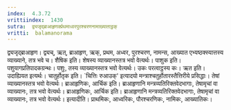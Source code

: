 ```yaml
---
index:  4.3.72
vrittiindex:  1430
sutra:  द्व्यजृद्ब्राआहृणर्क्प्रथमाध्वरपुरश्चरणनामाख्याताट्ठक्
vritti:  balamanorama 
---
```


द्व्यजृद्ब्राआहृण। द्व्यच्, ऋत्, ब्राआहृण, ऋक्, प्रथम, अध्वर, पुरश्चरण, नामन्स, आख्यात एभ्यष्ठक्स्यात्तस्य व्याख्याने, तत्र भवे च। शैषिक इति। शेषस्य व्याख्यानस्तत्र भवो वेत्यर्थः। पाशुक इति।पशुयागप्रतिपादकग्रन्थः। पशुः, तस्य व्याख्यानस्तत्र भवो वेत्यर्थः। उकः परत्वाट्ठस्य कः। ऋत इति। उदाह्यियत इत्यर्थः। चातुर्होतृक इति। `चित्तिः रुआउक्' इत्यादयो मन्त्राश्चतुर्होतारस्तैत्तिरीये प्रसिद्धाः। तेषां व्याख्यानस्तत्र भवो वेत्यर्थः। ब्राआहृणिकः, आर्चिक इति। ब्राआहृणानि मन्त्रव्यतिरिक्तवेदभागाः, तेषामृचां वा व्याख्यानः, तत्र भवो वेत्यर्थः। ब्राआहृणिकः, आर्चिक इति। ब्राआहृणानि मन्त्रव्यतिरिक्तवेदभागाः, तेषामृचां वा व्याख्यानः, तत्र भवो वेत्यर्थः। इत्यादीति। प्राथमिकः, आध्वरिकः, पौरश्चरणिकः, नामिकः, आख्यातिकः। 

